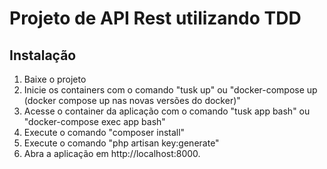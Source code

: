 # Projeto de API Rest utilizando TDD

## Instalação
1. Baixe o projeto
2. Inicie os containers com o comando "tusk up" ou "docker-compose up (docker compose up nas novas versões do docker)"
3. Acesse o container da aplicação com o comando "tusk app bash" ou "docker-compose exec app bash"
4. Execute o comando "composer install"
5. Execute o comando "php artisan key:generate"
6. Abra a aplicação em http://localhost:8000.
